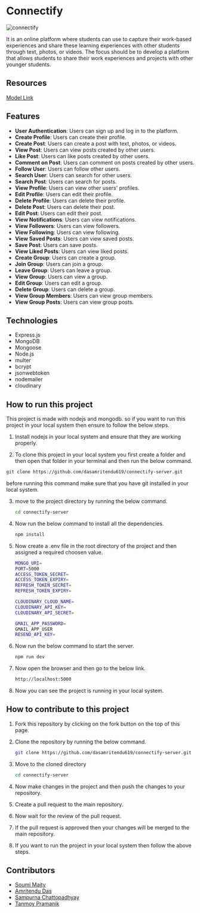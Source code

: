 # Connectify

![ connectify](https://res.cloudinary.com/dqufodszt/image/upload/v1745392511/connectify/pwa-192x192_h90iup.png)

It is an online platform where students can use to capture their work-based experiences and share these learning experiences with other students through text, photos, or videos. The focus should be to develop a platform that allows students to share their work experiences and projects with other younger students.

## Resources
[Model Link](https://app.eraser.io/workspace/Q83VxSHVvWO5iekMPtFa)

## Features

- **User Authentication**: Users can sign up and log in to the platform.
- **Create Profile**: Users can create their profile.
- **Create Post**: Users can create a post with text, photos, or videos.
- **View Post**: Users can view posts created by other users.
- **Like Post**: Users can like posts created by other users.
- **Comment on Post**: Users can comment on posts created by other users.
- **Follow User**: Users can follow other users.
- **Search User**: Users can search for other users.
- **Search Post**: Users can search for posts.
- **View Profile**: Users can view other users' profiles.
- **Edit Profile**: Users can edit their profile.
- **Delete Profile**: Users can delete their profile.
- **Delete Post**: Users can delete their post.
- **Edit Post**: Users can edit their post.
- **View Notifications**: Users can view notifications.
- **View Followers**: Users can view followers.
- **View Following**: Users can view following.
- **View Saved Posts**: Users can view saved posts.
- **Save Post**: Users can save posts.
- **View Liked Posts**: Users can view liked posts.
- **Create Group**: Users can create a group.
- **Join Group**: Users can join a group.
- **Leave Group**: Users can leave a group.
- **View Group**: Users can view a group.
- **Edit Group**: Users can edit a group.
- **Delete Group**: Users can delete a group.
- **View Group Members**: Users can view group members.
- **View Group Posts**: Users can view group posts.

## Technologies

- Express.js
- MongoDB
- Mongoose
- Node.js
- multer
- bcrypt
- jsonwebtoken
- nodemailer
- cloudinary


## How to run this project

This project is made with nodejs and mongodb. so if you want to run this project in your local system then ensure to follow the below steps.

1. Install nodejs in your local system and ensure that they are working properly.

2. To clone this project in your local system you first create a folder and then open that folder in your terminal and then run the below command.

```bash
git clone https://github.com/dasamritendu619/connectify-server.git
```
before running this command make sure that you have git installed in your local system.

3. move to the project directory by running the below command.
    
    ```bash
    cd connectify-server
    ```
4. Now run the below command to install all the dependencies.

    ```bash
    npm install
    ``` 
5. Now create a .env file in the root directory of the project and then assigned a required choosen value.

    ```bash
    MONGO_URI=
    PORT=5000
    ACCESS_TOKEN_SECRET=
    ACCESS_TOKEN_EXPIRY=
    REFRESH_TOKEN_SECRET=
    REFRESH_TOKEN_EXPIRY=

    CLOUDINARY_CLOUD_NAME=
    CLOUDINARY_API_KEY=
    CLOUDINARY_API_SECRET=

    GMAIL_APP_PASSWORD=
    GMAIL_APP_USER
    RESEND_API_KEY=

    ```
6. Now run the below command to start the server.

    ```bash
    npm run dev
    ```
7. Now open the browser and then go to the below link.

    ```bash
    http://localhost:5000
    ```
8. Now you can see the project is running in your local system.

## How to contribute to this project

1. Fork this repository by clicking on the fork button on the top of this page.

2. Clone the repository by running the below command.

    ```bash
    git clone https://github.com/dasamritendu619/connectify-server.git
    ```
3. Move to the cloned directory

    ```bash
    cd connectify-server
    ```
4. Now make changes in the project and then push the changes to your repository.

5. Create a pull request to the main repository.

6. Now wait for the review of the pull request.

7. If the pull request is approved then your changes will be merged to the main repository.

8. If you want to run the project in your local system then follow the above steps.

## Contributors

- [Soumi Maity](https://github.com/soumi-maity)
- [Amritendu Das](https://github.com/dasamritendu619)
- [Sampurna Chattopadhyay](https://github.com/sampurna)
- [Tanmoy Pramanik](https://github.com/tanmoy-pramanik)

